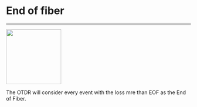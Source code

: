 End of fiber
===

---

<img src="/assets/Whole-Lemon.jpg" width=150 />

The OTDR will consider every event with the loss mre than EOF as the End of Fiber.


